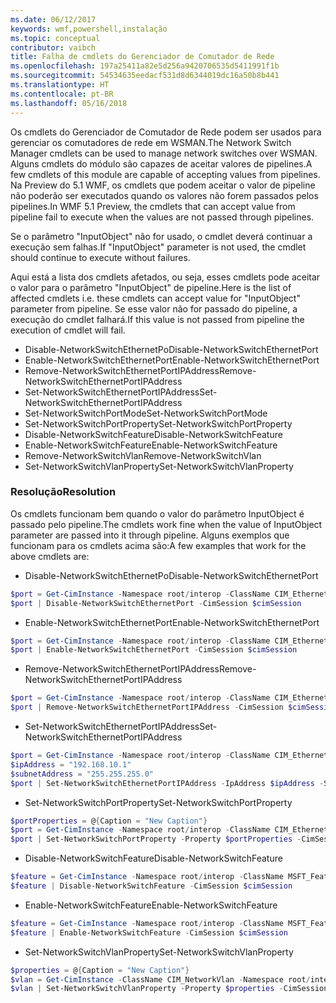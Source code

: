 ```yaml
---
ms.date: 06/12/2017
keywords: wmf,powershell,instalação
ms.topic: conceptual
contributor: vaibch
title: Falha de cmdlets do Gerenciador de Comutador de Rede
ms.openlocfilehash: 197a25411a82e5d256a9420706535d5411991f1b
ms.sourcegitcommit: 54534635eedacf531d8d6344019dc16a50b8b441
ms.translationtype: HT
ms.contentlocale: pt-BR
ms.lasthandoff: 05/16/2018
---
```

<span data-ttu-id="b3124-103">Os cmdlets do Gerenciador de Comutador de Rede podem ser usados para gerenciar os comutadores de rede em WSMAN.</span><span class="sxs-lookup"><span data-stu-id="b3124-103">The Network Switch Manager cmdlets can be used to manage network switches over WSMAN.</span></span>
<span data-ttu-id="b3124-104">Alguns cmdlets do módulo são capazes de aceitar valores de pipelines.</span><span class="sxs-lookup"><span data-stu-id="b3124-104">A few cmdlets of this module are capable of accepting values from pipelines.</span></span>
<span data-ttu-id="b3124-105">Na Preview do 5.1 WMF, os cmdlets que podem aceitar o valor de pipeline não poderão ser executados quando os valores não forem passados pelos pipelines.</span><span class="sxs-lookup"><span data-stu-id="b3124-105">In WMF 5.1 Preview, the cmdlets that can accept value from pipeline fail to execute when the values are not passed through pipelines.</span></span>

<span data-ttu-id="b3124-106">Se o parâmetro "InputObject" não for usado, o cmdlet deverá continuar a execução sem falhas.</span><span class="sxs-lookup"><span data-stu-id="b3124-106">If "InputObject" parameter is not used, the cmdlet should continue to execute without failures.</span></span>

<span data-ttu-id="b3124-107">Aqui está a lista dos cmdlets afetados, ou seja, esses cmdlets pode aceitar o valor para o parâmetro "InputObject" de pipeline.</span><span class="sxs-lookup"><span data-stu-id="b3124-107">Here is the list of affected cmdlets i.e. these cmdlets can accept value for "InputObject" parameter from pipeline.</span></span>
<span data-ttu-id="b3124-108">Se esse valor não for passado do pipeline, a execução do cmdlet falhará.</span><span class="sxs-lookup"><span data-stu-id="b3124-108">If this value is not passed from pipeline the execution of cmdlet will fail.</span></span>

- <span data-ttu-id="b3124-109">Disable-NetworkSwitchEthernetPo</span><span class="sxs-lookup"><span data-stu-id="b3124-109">Disable-NetworkSwitchEthernetPort</span></span>
- <span data-ttu-id="b3124-110">Enable-NetworkSwitchEthernetPort</span><span class="sxs-lookup"><span data-stu-id="b3124-110">Enable-NetworkSwitchEthernetPort</span></span>
- <span data-ttu-id="b3124-111">Remove-NetworkSwitchEthernetPortIPAddress</span><span class="sxs-lookup"><span data-stu-id="b3124-111">Remove-NetworkSwitchEthernetPortIPAddress</span></span>
- <span data-ttu-id="b3124-112">Set-NetworkSwitchEthernetPortIPAddress</span><span class="sxs-lookup"><span data-stu-id="b3124-112">Set-NetworkSwitchEthernetPortIPAddress</span></span>
- <span data-ttu-id="b3124-113">Set-NetworkSwitchPortMode</span><span class="sxs-lookup"><span data-stu-id="b3124-113">Set-NetworkSwitchPortMode</span></span>
- <span data-ttu-id="b3124-114">Set-NetworkSwitchPortProperty</span><span class="sxs-lookup"><span data-stu-id="b3124-114">Set-NetworkSwitchPortProperty</span></span>
- <span data-ttu-id="b3124-115">Disable-NetworkSwitchFeature</span><span class="sxs-lookup"><span data-stu-id="b3124-115">Disable-NetworkSwitchFeature</span></span>
- <span data-ttu-id="b3124-116">Enable-NetworkSwitchFeature</span><span class="sxs-lookup"><span data-stu-id="b3124-116">Enable-NetworkSwitchFeature</span></span>
- <span data-ttu-id="b3124-117">Remove-NetworkSwitchVlan</span><span class="sxs-lookup"><span data-stu-id="b3124-117">Remove-NetworkSwitchVlan</span></span>
- <span data-ttu-id="b3124-118">Set-NetworkSwitchVlanProperty</span><span class="sxs-lookup"><span data-stu-id="b3124-118">Set-NetworkSwitchVlanProperty</span></span>

### <a name="resolution"></a><span data-ttu-id="b3124-119">Resolução</span><span class="sxs-lookup"><span data-stu-id="b3124-119">Resolution</span></span>
<span data-ttu-id="b3124-120">Os cmdlets funcionam bem quando o valor do parâmetro InputObject é passado pelo pipeline.</span><span class="sxs-lookup"><span data-stu-id="b3124-120">The cmdlets work fine when the value of InputObject parameter are passed into it through pipeline.</span></span> <span data-ttu-id="b3124-121">Alguns exemplos que funcionam para os cmdlets acima são:</span><span class="sxs-lookup"><span data-stu-id="b3124-121">A few examples that work for the above cmdlets are:</span></span>

- <span data-ttu-id="b3124-122">Disable-NetworkSwitchEthernetPo</span><span class="sxs-lookup"><span data-stu-id="b3124-122">Disable-NetworkSwitchEthernetPort</span></span>
```powershell
$port = Get-CimInstance -Namespace root/interop -ClassName CIM_EthernetPort -CimSession $cimSession | Select-Object -First 1
$port | Disable-NetworkSwitchEthernetPort -CimSession $cimSession
```

- <span data-ttu-id="b3124-123">Enable-NetworkSwitchEthernetPort</span><span class="sxs-lookup"><span data-stu-id="b3124-123">Enable-NetworkSwitchEthernetPort</span></span>
```powershell
$port = Get-CimInstance -Namespace root/interop -ClassName CIM_EthernetPort -CimSession $cimSession | Select-Object -First 1
$port | Enable-NetworkSwitchEthernetPort -CimSession $cimSession
```

- <span data-ttu-id="b3124-124">Remove-NetworkSwitchEthernetPortIPAddress</span><span class="sxs-lookup"><span data-stu-id="b3124-124">Remove-NetworkSwitchEthernetPortIPAddress</span></span>
```powershell
$port = Get-CimInstance -Namespace root/interop -ClassName CIM_EthernetPort -CimSession $cimSession | Select-Object -First 1
$port | Remove-NetworkSwitchEthernetPortIPAddress -CimSession $cimSession
```

- <span data-ttu-id="b3124-125">Set-NetworkSwitchEthernetPortIPAddress</span><span class="sxs-lookup"><span data-stu-id="b3124-125">Set-NetworkSwitchEthernetPortIPAddress</span></span>
```powershell
$port = Get-CimInstance -Namespace root/interop -ClassName CIM_EthernetPort -CimSession $cimSession | Select-Object -First 1
$ipAddress = "192.168.10.1"
$subnetAddress = "255.255.255.0"
$port | Set-NetworkSwitchEthernetPortIPAddress -IpAddress $ipAddress -SubnetAddress $subnetAddress -CimSession $cimSession
```

- <span data-ttu-id="b3124-126">Set-NetworkSwitchPortProperty</span><span class="sxs-lookup"><span data-stu-id="b3124-126">Set-NetworkSwitchPortProperty</span></span>
```powershell
$portProperties = @{Caption = "New Caption"}
$port = Get-CimInstance -Namespace root/interop -ClassName CIM_EthernetPort -CimSession $cimSession | Select-Object -First 1
$port | Set-NetworkSwitchPortProperty -Property $portProperties -CimSession $cimSession
```

- <span data-ttu-id="b3124-127">Disable-NetworkSwitchFeature</span><span class="sxs-lookup"><span data-stu-id="b3124-127">Disable-NetworkSwitchFeature</span></span>
```powershell
$feature = Get-CimInstance -Namespace root/interop -ClassName MSFT_Feature -CimSession $cimSession | Select-Object -First 1
$feature | Disable-NetworkSwitchFeature -CimSession $cimSession
```

- <span data-ttu-id="b3124-128">Enable-NetworkSwitchFeature</span><span class="sxs-lookup"><span data-stu-id="b3124-128">Enable-NetworkSwitchFeature</span></span>
```powershell
$feature = Get-CimInstance -Namespace root/interop -ClassName MSFT_Feature -CimSession $cimSession | Select-Object -First 1
$feature | Enable-NetworkSwitchFeature -CimSession $cimSession
```

- <span data-ttu-id="b3124-129">Set-NetworkSwitchVlanProperty</span><span class="sxs-lookup"><span data-stu-id="b3124-129">Set-NetworkSwitchVlanProperty</span></span>
```powershell
$properties = @{Caption = "New Caption"}
$vlan = Get-CimInstance -ClassName CIM_NetworkVlan -Namespace root/interop -CimSession $cimSession | Select-Object -First 1
$vlan | Set-NetworkSwitchVlanProperty -Property $properties -CimSession $cimSession
```
